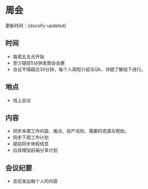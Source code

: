 # 周会
更新时间：{docsify-updated}

## 时间
- 每周五五点开始
- 至少提前5分钟发周会会邀
- 会议不得超过30分钟，每个人简短介绍与QA，详细了解线下进行。

## 地点
- 线上会议

## 内容
- 同步本周工作内容、难点、投产风险、需要的资源与帮助。
- 同步下周工作计划
- 提前同步休假信息
- 后续增加前端分享计划

## 会议纪要
- 会后发出每个人的内容










